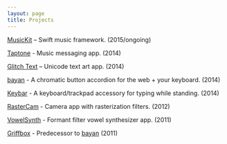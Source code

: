 ```yaml
---
layout: page
title: Projects
---
```


[MusicKit](https://github.com/benzguo/MusicKit) – Swift music framework. (2015/ongoing)

[Taptone](http://taptone.me) - Music messaging app. (2014)

[Glitch Text](https://itunes.apple.com/us/app/glitch-text-tsu/id886059225?mt=8) – Unicode text art app. (2014)

[bayan](https://benzguo.github.com/bayan) - A chromatic button accordion for the web + your keyboard. (2014)

[Keybar](/projects/Keybar) - A keyboard/trackpad accessory for typing while standing. (2014)

[RasterCam](/projects/RasterCam) - Camera app with rasterization filters. (2012)

[VowelSynth](/projects/VowelSynth) - Formant filter vowel synthesizer app. (2011)

[Griffbox](/projects/Griffbox) - Predecessor to [bayan](https://benzguo.github.com/bayan) (2011)
